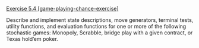 [Exercise 5.4 \[game-playing-chance-exercise\]](ex_4/)

Describe and implement state
descriptions, move generators, terminal tests, utility functions, and
evaluation functions for one or more of the following stochastic games:
Monopoly, Scrabble, bridge play with a given contract, or Texas hold’em
poker.
